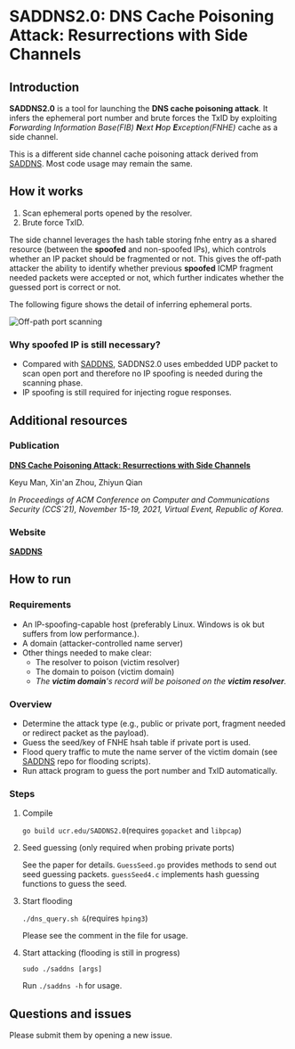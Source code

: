 # SADDNS2.0: DNS Cache Poisoning Attack: Resurrections with Side Channels

## Introduction
**SADDNS2.0** is a tool for launching the **DNS cache poisoning attack**. It infers the ephemeral port number and brute forces the TxID by exploiting ***F**orwarding Information Base(FIB) **N**ext **H**op **E**xception(FNHE)* cache as a side channel.

This is a different side channel cache poisoning attack derived from [SADDNS](https://github.com/seclab-ucr/SADDNS). Most code usage may remain the same. 

## How it works
1. Scan ephemeral ports opened by the resolver.
2. Brute force TxID.

The side channel leverages the hash table storing fnhe entry as a shared resource (between the **spoofed** and non-spoofed IPs), which controls whether an IP packet should be fragmented or not. This gives the off-path attacker the ability to identify whether previous **spoofed** ICMP fragment needed packets were accepted or not, which further indicates whether the guessed port is correct or not.

The following figure shows the detail of inferring ephemeral ports.

![Off-path port scanning](https://www.saddns.net/attack2.svg)

### Why spoofed IP is still necessary?
- Compared with [SADDNS](https://github.com/seclab-ucr/SADDNS), SADDNS2.0 uses embedded UDP packet to scan open port and therefore no IP spoofing is needed during the scanning phase.
- IP spoofing is still required for injecting rogue responses.

## Additional resources

### Publication

[**DNS Cache Poisoning Attack: Resurrections with Side Channels**](https://doi.org/10.1145/3460120.3486219)

Keyu Man, Xin'an Zhou, Zhiyun Qian

*In Proceedings of ACM Conference on Computer and Communications Security (CCS`21), November 15-19, 2021, Virtual Event, Republic of Korea.*

### Website

[**SADDNS**](https://www.saddns.net)

## How to run

### Requirements

- An IP-spoofing-capable host (preferably Linux. Windows is ok but suffers from low performance.).
- A domain (attacker-controlled name server)
- Other things needed to make clear:
    - The resolver to poison (victim resolver)
    - The domain to poison (victim domain)
    - *The **victim domain**'s record will be poisoned on the **victim resolver**.*

### Overview

- Determine the attack type (e.g., public or private port, fragment needed or redirect packet as the payload).
- Guess the seed/key of FNHE hsah table if private port is used.
- Flood query traffic to mute the name server of the victim domain (see [SADDNS](https://github.com/seclab-ucr/SADDNS) repo for flooding scripts).
- Run attack program to guess the port number and TxID automatically.

### Steps

1. Compile

   ```go build ucr.edu/SADDNS2.0```(requires ```gopacket``` and ```libpcap```)

2. Seed guessing (only required when probing private ports)

    See the paper for details. ```GuessSeed.go``` provides methods to send out seed guessing packets. ```guessSeed4.c``` implements hash guessing functions to guess the seed.

4. Start flooding

   ```./dns_query.sh &```(requires ```hping3```)

   Please see the comment in the file for usage.

5. Start attacking (flooding is still in progress)

   ```sudo ./saddns [args]```

   Run ```./saddns -h``` for usage.


## Questions and issues

Please submit them by opening a new issue.

